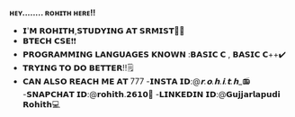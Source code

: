**ʜᴇʏ........ ʀᴏʜɪᴛʜ ʜᴇʀᴇ!!**

- 𝗜'𝗠 𝗥𝗢𝗛𝗜𝗧𝗛,𝗦𝗧𝗨𝗗𝗬𝗜𝗡𝗚 𝗔𝗧 𝗦𝗥𝗠𝗜𝗦𝗧:sassy_man:
- 𝗕𝗧𝗘𝗖𝗛 𝗖𝗦𝗘:exclamation::heavy_exclamation_mark:
- 𝗣𝗥𝗢𝗚𝗥𝗔𝗠𝗠𝗜𝗡𝗚 𝗟𝗔𝗡𝗚𝗨𝗔𝗚𝗘𝗦 𝗞𝗡𝗢𝗪𝗡 :𝗕𝗔𝗦𝗜𝗖 𝗖 , 𝗕𝗔𝗦𝗜𝗖 𝗖++:heavy_check_mark:
- 𝗧𝗥𝗬𝗜𝗡𝗚 𝗧𝗢 𝗗𝗢 𝗕𝗘𝗧𝗧𝗘𝗥!!:spiral_notepad:
- 𝗖𝗔𝗡 𝗔𝗟𝗦𝗢 𝗥𝗘𝗔𝗖𝗛 𝗠𝗘 𝗔𝗧 777
   -𝗜𝗡𝗦𝗧𝗔 
      𝗜𝗗:@_𝗿.𝗼.𝗵.𝗶.𝘁.𝗵__:radio:
   -𝗦𝗡𝗔𝗣𝗖𝗛𝗔𝗧 
      𝗜𝗗:@𝗿𝗼𝗵𝗶𝘁𝗵.𝟮𝟲𝟭𝟬:iphone:
   -𝗟𝗜𝗡𝗞𝗘𝗗𝗜𝗡 
      𝗜𝗗:@𝗚𝘂𝗷𝗷𝗮𝗿𝗹𝗮𝗽𝘂𝗱𝗶 𝗥𝗼𝗵𝗶𝘁𝗵:computer:

